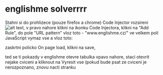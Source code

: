# englishme solverrrr
 Stahni si do prohlizece (pouze firefox a chrome) Code Injector rozsireni ![alt text](https://github.com/Altwer/englishme-solverrrr/blob/main/codeinjlogo.png),
 v pravo nahore klikni na ikonku Code Injectora,
 klikni na "Add Rule",
 do pole "URL pattern" vloz toto - "www\.englishme\.cz\/"
 ve velkem poli JavaScript vymaz vse a vloz toto:
 
 
 zaskrtni policko On page load,
 klikni na save,
 
 ted se ti pokazdy v englishme otevre tabulka vpavo nahore, staci otevrit nejake cviceni a kliknout na Vyresit vse (pokud bude psat ze cviceni je nerozpoznano, znovu nacti stranku

